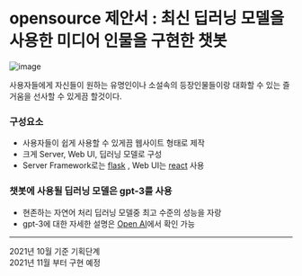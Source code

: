 # opensource 제안서 : 최신 딥러닝 모델을 사용한 미디어 인물을 구현한 챗봇

![image](https://user-images.githubusercontent.com/60679342/138218208-436ee69b-6a13-4dd2-a5c0-607c8460e6e0.png)

사용자들에게 자신들이 원하는 유명인이나 소설속의 등장인물들이랑 대화할 수 있는 즐거움을 선사할 수 있게끔 할것이다.

### 구성요소 
- 사용자들이 쉽게 사용할 수 있게끔 웹사이트 형태로 제작 
- 크게 Server, Web UI, 딥러닝 모델로 구성 
- Server Framework로는 <U>flask</U> , Web UI는 <U>react</U> 사용 

###  챗봇에 사용될 딥러닝 모델은 gpt-3를 사용 
- 현존하는 자연어 처리 딥러닝 모델중 최고 수준의 성능을 자랑 
- gpt-3에 대한 자세한 설명은 [Open AI](https://openai.com/)에서 확인 가능

---
2021년 10월 기준 기획단계   
2021년 11월 부터 구현 예정 